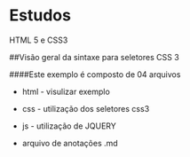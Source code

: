 Estudos
=======

HTML 5 e CSS3


##Visão geral da sintaxe para seletores CSS 3

####Este exemplo é composto de 04 arquivos

- html - visulizar exemplo</li>

- css - utilização dos seletores css3</li>

- js - utilização de JQUERY</li>

- arquivo de anotações .md</li>
